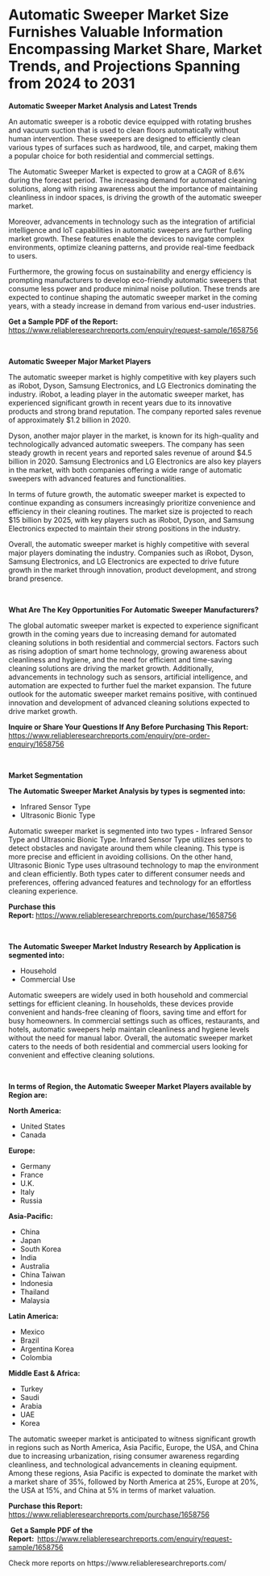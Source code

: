 <p><h1>Automatic Sweeper Market Size Furnishes Valuable Information Encompassing Market Share, Market Trends, and Projections Spanning from 2024 to 2031</h1></p><p><strong>Automatic Sweeper Market Analysis and Latest Trends</strong></p>
<p><p>An automatic sweeper is a robotic device equipped with rotating brushes and vacuum suction that is used to clean floors automatically without human intervention. These sweepers are designed to efficiently clean various types of surfaces such as hardwood, tile, and carpet, making them a popular choice for both residential and commercial settings.</p><p>The Automatic Sweeper Market is expected to grow at a CAGR of 8.6% during the forecast period. The increasing demand for automated cleaning solutions, along with rising awareness about the importance of maintaining cleanliness in indoor spaces, is driving the growth of the automatic sweeper market.</p><p>Moreover, advancements in technology such as the integration of artificial intelligence and IoT capabilities in automatic sweepers are further fueling market growth. These features enable the devices to navigate complex environments, optimize cleaning patterns, and provide real-time feedback to users.</p><p>Furthermore, the growing focus on sustainability and energy efficiency is prompting manufacturers to develop eco-friendly automatic sweepers that consume less power and produce minimal noise pollution. These trends are expected to continue shaping the automatic sweeper market in the coming years, with a steady increase in demand from various end-user industries.</p></p>
<p><strong>Get a Sample PDF of the Report:&nbsp;</strong> <a href="https://www.reliableresearchreports.com/enquiry/request-sample/1658756">https://www.reliableresearchreports.com/enquiry/request-sample/1658756</a></p>
<p>&nbsp;</p>
<p><strong>Automatic Sweeper Major Market Players</strong></p>
<p><p>The automatic sweeper market is highly competitive with key players such as iRobot, Dyson, Samsung Electronics, and LG Electronics dominating the industry. iRobot, a leading player in the automatic sweeper market, has experienced significant growth in recent years due to its innovative products and strong brand reputation. The company reported sales revenue of approximately $1.2 billion in 2020.</p><p>Dyson, another major player in the market, is known for its high-quality and technologically advanced automatic sweepers. The company has seen steady growth in recent years and reported sales revenue of around $4.5 billion in 2020. Samsung Electronics and LG Electronics are also key players in the market, with both companies offering a wide range of automatic sweepers with advanced features and functionalities.</p><p>In terms of future growth, the automatic sweeper market is expected to continue expanding as consumers increasingly prioritize convenience and efficiency in their cleaning routines. The market size is projected to reach $15 billion by 2025, with key players such as iRobot, Dyson, and Samsung Electronics expected to maintain their strong positions in the industry.</p><p>Overall, the automatic sweeper market is highly competitive with several major players dominating the industry. Companies such as iRobot, Dyson, Samsung Electronics, and LG Electronics are expected to drive future growth in the market through innovation, product development, and strong brand presence.</p></p>
<p>&nbsp;</p>
<p><strong>What Are The Key Opportunities For Automatic Sweeper Manufacturers?</strong></p>
<p><p>The global automatic sweeper market is expected to experience significant growth in the coming years due to increasing demand for automated cleaning solutions in both residential and commercial sectors. Factors such as rising adoption of smart home technology, growing awareness about cleanliness and hygiene, and the need for efficient and time-saving cleaning solutions are driving the market growth. Additionally, advancements in technology such as sensors, artificial intelligence, and automation are expected to further fuel the market expansion. The future outlook for the automatic sweeper market remains positive, with continued innovation and development of advanced cleaning solutions expected to drive market growth.</p></p>
<p><strong>Inquire or Share Your Questions If Any Before Purchasing This Report:</strong> <a href="https://www.reliableresearchreports.com/enquiry/pre-order-enquiry/1658756">https://www.reliableresearchreports.com/enquiry/pre-order-enquiry/1658756</a></p>
<p>&nbsp;</p>
<p><strong>Market Segmentation</strong></p>
<p><strong>The Automatic Sweeper Market Analysis by types is segmented into:</strong></p>
<p><ul><li>Infrared Sensor Type</li><li>Ultrasonic Bionic Type</li></ul></p>
<p><p>Automatic sweeper market is segmented into two types - Infrared Sensor Type and Ultrasonic Bionic Type. Infrared Sensor Type utilizes sensors to detect obstacles and navigate around them while cleaning. This type is more precise and efficient in avoiding collisions. On the other hand, Ultrasonic Bionic Type uses ultrasound technology to map the environment and clean efficiently. Both types cater to different consumer needs and preferences, offering advanced features and technology for an effortless cleaning experience.</p></p>
<p><strong>Purchase this Report:&nbsp;</strong><a href="https://www.reliableresearchreports.com/purchase/1658756">https://www.reliableresearchreports.com/purchase/1658756</a></p>
<p>&nbsp;</p>
<p><strong>The Automatic Sweeper Market Industry Research by Application is segmented into:</strong></p>
<p><ul><li>Household</li><li>Commercial Use</li></ul></p>
<p><p>Automatic sweepers are widely used in both household and commercial settings for efficient cleaning. In households, these devices provide convenient and hands-free cleaning of floors, saving time and effort for busy homeowners. In commercial settings such as offices, restaurants, and hotels, automatic sweepers help maintain cleanliness and hygiene levels without the need for manual labor. Overall, the automatic sweeper market caters to the needs of both residential and commercial users looking for convenient and effective cleaning solutions.</p></p>
<p>&nbsp;</p>
<p><strong>In terms of Region, the Automatic Sweeper Market Players available by Region are:</strong></p>
<p>
    <p> <strong> North America: </strong>
        <ul>
            <li>United States</li>
            <li>Canada</li>
        </ul>
        </p> 
    <p> <strong> Europe: </strong>
        <ul>
            <li>Germany</li>
            <li>France</li>
            <li>U.K.</li>
            <li>Italy</li>
            <li>Russia</li>
        </ul>
        </p> 
    <p> <strong> Asia-Pacific: </strong>
        <ul>
            <li>China</li>
            <li>Japan</li>
            <li>South Korea</li>
            <li>India</li>
            <li>Australia</li>
            <li>China Taiwan</li>
            <li>Indonesia</li>
            <li>Thailand</li>
            <li>Malaysia</li>
        </ul>
        </p> 
    <p> <strong> Latin America: </strong>
        <ul>
            <li>Mexico</li>
            <li>Brazil</li>
            <li>Argentina Korea</li>
            <li>Colombia</li>
        </ul>
        </p> 
    <p> <strong> Middle East & Africa: </strong>
        <ul>
            <li>Turkey</li>
            <li>Saudi</li>
            <li>Arabia</li>
            <li>UAE</li>
            <li>Korea</li>
        </ul>
    </p>
    </p>
<p><p>The automatic sweeper market is anticipated to witness significant growth in regions such as North America, Asia Pacific, Europe, the USA, and China due to increasing urbanization, rising consumer awareness regarding cleanliness, and technological advancements in cleaning equipment. Among these regions, Asia Pacific is expected to dominate the market with a market share of 35%, followed by North America at 25%, Europe at 20%, the USA at 15%, and China at 5% in terms of market valuation.</p></p>
<p><strong>Purchase this Report: </strong><a href="https://www.reliableresearchreports.com/purchase/1658756">https://www.reliableresearchreports.com/purchase/1658756</a></p>
<p>&nbsp;<strong>Get a Sample PDF of the Report:&nbsp;&nbsp;</strong><a href="https://www.reliableresearchreports.com/enquiry/request-sample/1658756">https://www.reliableresearchreports.com/enquiry/request-sample/1658756</a></p>
<p><strong></strong></p>
<p>Check more reports on https://www.reliableresearchreports.com/</p>